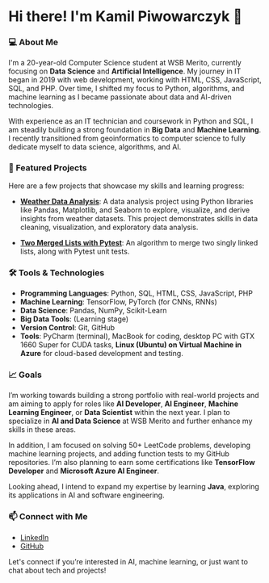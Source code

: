 # Hi there! I'm Kamil Piwowarczyk 👋

### 💻 About Me
I'm a 20-year-old Computer Science student at WSB Merito, currently focusing on **Data Science** and **Artificial Intelligence**. My journey in IT began in 2019 with web development, working with HTML, CSS, JavaScript, SQL, and PHP. Over time, I shifted my focus to Python, algorithms, and machine learning as I became passionate about data and AI-driven technologies.

With experience as an IT technician and coursework in Python and SQL, I am steadily building a strong foundation in **Big Data** and **Machine Learning**. I recently transitioned from geoinformatics to computer science to fully dedicate myself to data science, algorithms, and AI.

### 📁 Featured Projects
Here are a few projects that showcase my skills and learning progress:

- **[Weather Data Analysis](https://github.com/kamil7133/Weather_Data_Analysis_with_Pandas_Matplotlib_and_Seaborn)**: A data analysis project using Python libraries like Pandas, Matplotlib, and Seaborn to explore, visualize, and derive insights from weather datasets. This project demonstrates skills in data cleaning, visualization, and exploratory data analysis.

- **[Two Merged Lists with Pytest](https://github.com/kamil7133/test_two_merged_lists_with_pytest)**: An algorithm to merge two singly linked lists, along with Pytest unit tests.

### 🛠️ Tools & Technologies
- **Programming Languages**: Python, SQL, HTML, CSS, JavaScript, PHP
- **Machine Learning**: TensorFlow, PyTorch (for CNNs, RNNs)
- **Data Science**: Pandas, NumPy, Scikit-Learn
- **Big Data Tools**: (Learning stage)
- **Version Control**: Git, GitHub
- **Tools**: PyCharm (terminal), MacBook for coding, desktop PC with GTX 1660 Super for CUDA tasks, **Linux (Ubuntu) on Virtual Machine in Azure** for cloud-based development and testing.

### 📈 Goals
I’m working towards building a strong portfolio with real-world projects and am aiming to apply for roles like **AI Developer**, **AI Engineer**, **Machine Learning Engineer**, or **Data Scientist** within the next year. I plan to specialize in **AI and Data Science** at WSB Merito and further enhance my skills in these areas. 

In addition, I am focused on solving 50+ LeetCode problems, developing machine learning projects, and adding function tests to my GitHub repositories. I’m also planning to earn some certifications like **TensorFlow Developer** and **Microsoft Azure AI Engineer**. 

Looking ahead, I intend to expand my expertise by learning **Java**, exploring its applications in AI and software engineering.


### 📫 Connect with Me
- [LinkedIn](https://www.linkedin.com/in/kamil-piwowarczyk-6ba839322/)
- [GitHub](https://github.com/kamil7133)

Let's connect if you’re interested in AI, machine learning, or just want to chat about tech and projects!
